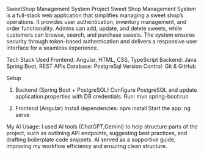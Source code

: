 SweetShop Management System Project
Sweet Shop Management System is a full-stack web application that simplifies managing a sweet shop’s operations. It provides user authentication, inventory management, and order functionality. Admins can add, update, and delete sweets, while customers can browse, search, and purchase sweets. The system ensures security through token-based authentication and delivers a responsive user interface for a seamless experience.


Tech Stack Used
Frontend: Angular, HTML, CSS, TypeScript
Backend: Java Spring Boot, REST APIs
Database: PostgreSql
Version Control: Git & GitHub

Setup

1. Backend (Spring Boot + PostgreSQL)
Configure PostgreSQL and update application.properties with DB credentials.
Run: mvn spring-boot:run

2. Frontend (Angular)
Install dependencies: npm install
Start the app: ng serve

My AI Usage:
I used AI tools (ChatGPT,Gemini) to help structure parts of the project, such as outlining API endpoints, suggesting best practices, and drafting boilerplate code snippets. AI served as a supportive guide, improving my workflow efficiency and ensuring clean structure.
